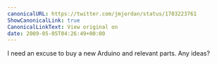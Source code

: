 ```yaml
---
canonicalURL: https://twitter.com/jmjordan/status/1703223761
ShowCanonicalLink: true
CanonicalLinkText: View original on
date: 2009-05-05T04:26:49+00:00
---
```

I need an excuse to buy a new Arduino and relevant parts. Any ideas?